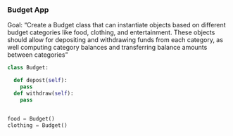 ### Budget App

Goal: “Create a Budget class that can instantiate objects based on different budget categories like food, clothing, and entertainment. These objects should allow for depositing and withdrawing funds from each category, as well computing category balances and transferring balance amounts between categories”


```python
class Budget:

  def depost(self):
    pass
  def withdraw(self):
    pass


food = Budget()
clothing = Budget()
```
